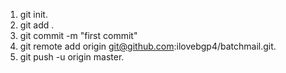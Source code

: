 1. git init. 
2. git add .  
3. git commit -m "first commit"   
4. git remote add origin git@github.com:ilovebgp4/batchmail.git. 
5. git push -u origin master. 
